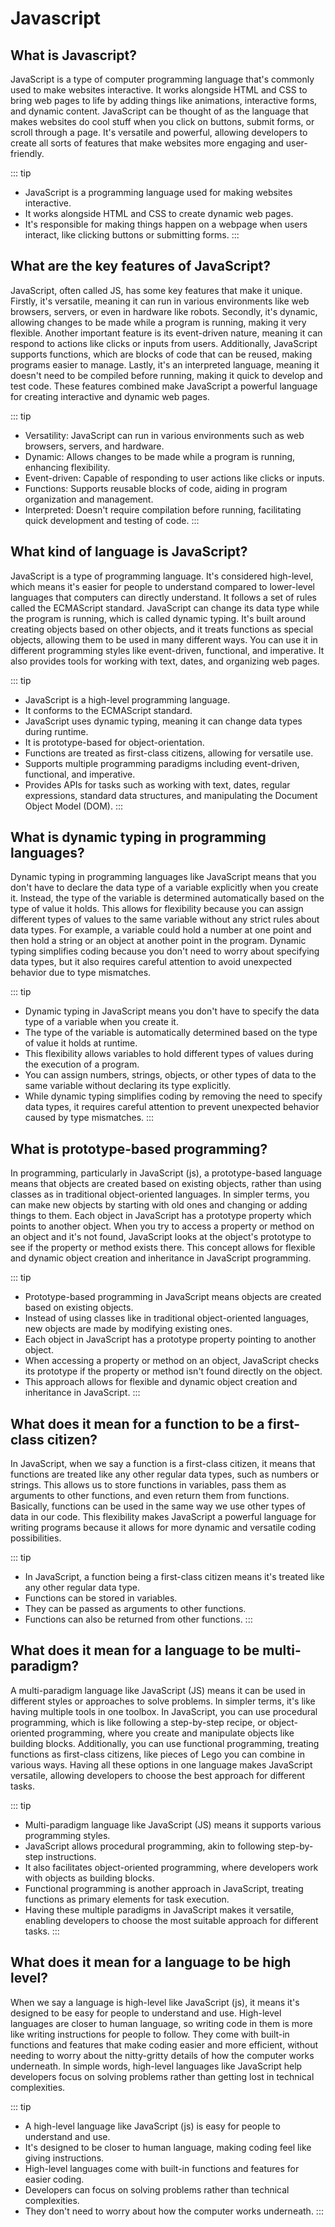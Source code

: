 # Javascript


## What is Javascript?

JavaScript is a type of computer programming language that's commonly used to make websites interactive. It works alongside HTML and CSS to bring web pages to life by adding things like animations, interactive forms, and dynamic content. JavaScript can be thought of as the language that makes websites do cool stuff when you click on buttons, submit forms, or scroll through a page. It's versatile and powerful, allowing developers to create all sorts of features that make websites more engaging and user-friendly.

::: tip
- JavaScript is a programming language used for making websites interactive.
- It works alongside HTML and CSS to create dynamic web pages.
- It's responsible for making things happen on a webpage when users interact, like clicking buttons or submitting forms.
:::

## What are the key features of JavaScript?

JavaScript, often called JS, has some key features that make it unique. Firstly, it's versatile, meaning it can run in various environments like web browsers, servers, or even in hardware like robots. Secondly, it's dynamic, allowing changes to be made while a program is running, making it very flexible. Another important feature is its event-driven nature, meaning it can respond to actions like clicks or inputs from users. Additionally, JavaScript supports functions, which are blocks of code that can be reused, making programs easier to manage. Lastly, it's an interpreted language, meaning it doesn't need to be compiled before running, making it quick to develop and test code. These features combined make JavaScript a powerful language for creating interactive and dynamic web pages.

::: tip
- Versatility: JavaScript can run in various environments such as web browsers, servers, and hardware.
- Dynamic: Allows changes to be made while a program is running, enhancing flexibility.
- Event-driven: Capable of responding to user actions like clicks or inputs.
- Functions: Supports reusable blocks of code, aiding in program organization and management.
- Interpreted: Doesn't require compilation before running, facilitating quick development and testing of code.
:::

## What kind of language is JavaScript?

JavaScript is a type of programming language. It's considered high-level, which means it's easier for people to understand compared to lower-level languages that computers can directly understand. It follows a set of rules called the ECMAScript standard. JavaScript can change its data type while the program is running, which is called dynamic typing. It's built around creating objects based on other objects, and it treats functions as special objects, allowing them to be used in many different ways. You can use it in different programming styles like event-driven, functional, and imperative. It also provides tools for working with text, dates, and organizing web pages.

::: tip
- JavaScript is a high-level programming language.
- It conforms to the ECMAScript standard.
- JavaScript uses dynamic typing, meaning it can change data types during runtime.
- It is prototype-based for object-orientation.
- Functions are treated as first-class citizens, allowing for versatile use.
- Supports multiple programming paradigms including event-driven, functional, and imperative.
- Provides APIs for tasks such as working with text, dates, regular expressions, standard data structures, and manipulating the Document Object Model (DOM).
:::

## What is dynamic typing in programming languages?

Dynamic typing in programming languages like JavaScript means that you don't have to declare the data type of a variable explicitly when you create it. Instead, the type of the variable is determined automatically based on the type of value it holds. This allows for flexibility because you can assign different types of values to the same variable without any strict rules about data types. For example, a variable could hold a number at one point and then hold a string or an object at another point in the program. Dynamic typing simplifies coding because you don't need to worry about specifying data types, but it also requires careful attention to avoid unexpected behavior due to type mismatches.

::: tip
- Dynamic typing in JavaScript means you don't have to specify the data type of a variable when you create it.
- The type of the variable is automatically determined based on the type of value it holds at runtime.
- This flexibility allows variables to hold different types of values during the execution of a program.
- You can assign numbers, strings, objects, or other types of data to the same variable without declaring its type explicitly.
- While dynamic typing simplifies coding by removing the need to specify data types, it requires careful attention to prevent unexpected behavior caused by type mismatches.
:::

## What is prototype-based programming?

In programming, particularly in JavaScript (js), a prototype-based language means that objects are created based on existing objects, rather than using classes as in traditional object-oriented languages. In simpler terms, you can make new objects by starting with old ones and changing or adding things to them. Each object in JavaScript has a prototype property which points to another object. When you try to access a property or method on an object and it's not found, JavaScript looks at the object's prototype to see if the property or method exists there. This concept allows for flexible and dynamic object creation and inheritance in JavaScript programming.

::: tip
- Prototype-based programming in JavaScript means objects are created based on existing objects.
- Instead of using classes like in traditional object-oriented languages, new objects are made by modifying existing ones.
- Each object in JavaScript has a prototype property pointing to another object.
- When accessing a property or method on an object, JavaScript checks its prototype if the property or method isn't found directly on the object.
- This approach allows for flexible and dynamic object creation and inheritance in JavaScript.
:::

## What does it mean for a function to be a first-class citizen?

In JavaScript, when we say a function is a first-class citizen, it means that functions are treated like any other regular data types, such as numbers or strings. This allows us to store functions in variables, pass them as arguments to other functions, and even return them from functions. Basically, functions can be used in the same way we use other types of data in our code. This flexibility makes JavaScript a powerful language for writing programs because it allows for more dynamic and versatile coding possibilities.

::: tip
- In JavaScript, a function being a first-class citizen means it's treated like any other regular data type.
- Functions can be stored in variables.
- They can be passed as arguments to other functions.
- Functions can also be returned from other functions.
:::

## What does it mean for a language to be multi-paradigm?

A multi-paradigm language like JavaScript (JS) means it can be used in different styles or approaches to solve problems. In simpler terms, it's like having multiple tools in one toolbox. In JavaScript, you can use procedural programming, which is like following a step-by-step recipe, or object-oriented programming, where you create and manipulate objects like building blocks. Additionally, you can use functional programming, treating functions as first-class citizens, like pieces of Lego you can combine in various ways. Having all these options in one language makes JavaScript versatile, allowing developers to choose the best approach for different tasks.

::: tip
- Multi-paradigm language like JavaScript (JS) means it supports various programming styles.
- JavaScript allows procedural programming, akin to following step-by-step instructions.
- It also facilitates object-oriented programming, where developers work with objects as building blocks.
- Functional programming is another approach in JavaScript, treating functions as primary elements for task execution.
- Having these multiple paradigms in JavaScript makes it versatile, enabling developers to choose the most suitable approach for different tasks.
:::

## What does it mean for a language to be high level?

When we say a language is high-level like JavaScript (js), it means it's designed to be easy for people to understand and use. High-level languages are closer to human language, so writing code in them is more like writing instructions for people to follow. They come with built-in functions and features that make coding easier and more efficient, without needing to worry about the nitty-gritty details of how the computer works underneath. In simple words, high-level languages like JavaScript help developers focus on solving problems rather than getting lost in technical complexities.

::: tip
- A high-level language like JavaScript (js) is easy for people to understand and use.
- It's designed to be closer to human language, making coding feel like giving instructions.
- High-level languages come with built-in functions and features for easier coding.
- Developers can focus on solving problems rather than technical complexities.
- They don't need to worry about how the computer works underneath.
:::


